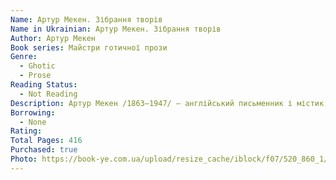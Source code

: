 ```yaml
---
Name: Артур Мекен. Зібрання творів
Name in Ukrainian: Артур Мекен. Зібрання творів
Author: Артур Мекен
Book series: Майстри готичної прози
Genre:
  - Ghotic
  - Prose
Reading Status:
  - Not Reading
Description: Артур Мекен /1863–1947/ – англійський письменник і містик, член окультного товариства «Орден Золотої Зорі», чиї твори значною мірою вплинули на формування і розвиток химерної та містичної літератури. Одним із найголовніших мотивів у творчості письменника є фольклорний образ «маленького народу», фейрі, яких він, на противагу усталеній традиції, описує як давніх, таємничих і ворожих людям істот, наділених надприродними властивостями і містичними знаннями, а також приховані за запоною буденності інші реальності. Шлях до них відкривається через давні забуті й заборонені ритуали – рештки таємних, майже втрачених знань. Публікація найвідомішої повісті Артура Мекена «Великий бог Пан» збурила тогочасне суспільство, яке побачило в ній натяки на давні містичні ритуали і сексуальні перверзії.
Borrowing:
  - None
Rating:
Total Pages: 416
Purchased: true
Photo: https://book-ye.com.ua/upload/resize_cache/iblock/f07/520_860_1/1b9045a0_1523_11ec_8150_0050568ef5e6_71bc9be7_90c1_11ed_8178_0050568ef5e6.jpg
---
```


